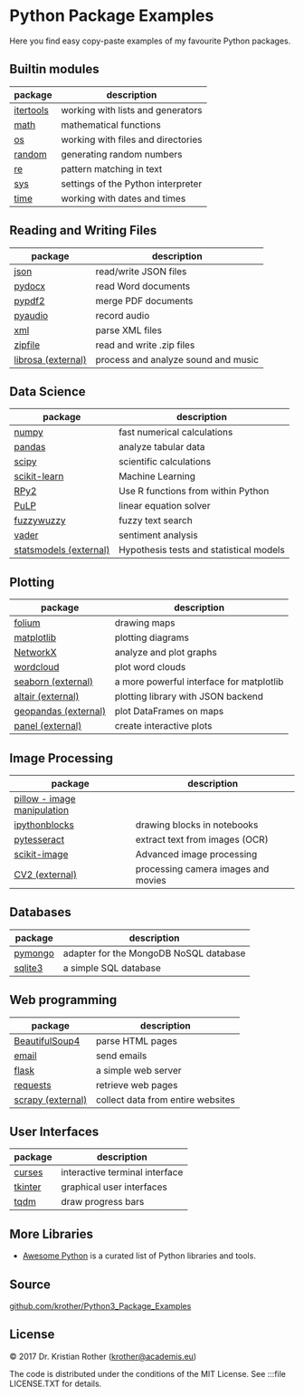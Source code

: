 
# Python Package Examples

Here you find easy copy-paste examples of my favourite Python packages.

## Builtin modules

| package | description |
|---------|-------------|
| [itertools](itertools/) | working with lists and generators |
| [math](math/) | mathematical functions |
| [os](os/) | working with files and directories |
| [random](random/) | generating random numbers |
| [re](re/) | pattern matching in text |
| [sys](sys/) | settings of the Python interpreter |
| [time](time/) | working with dates and times |

## Reading and Writing Files

| package | description |
|---------|-------------|
| [json](json/) | read/write JSON files |
| [pydocx](pydocx/) | read Word documents |
| [pypdf2](pypdf2/) | merge PDF documents |
| [pyaudio](pyaudio/) | record audio |
| [xml](xml/) | parse XML files |
| [zipfile](zipfile/) | read and write .zip files |
| [librosa (external)](https://librosa.org/) | process and analyze sound and music |


## Data Science

| package | description |
|---------|-------------|
| [numpy](numpy/) | fast numerical calculations |
| [pandas](pandas/) | analyze tabular data |
| [scipy](scipy/) | scientific calculations |
| [scikit-learn](sklearn/) | Machine Learning |
| [RPy2](RPy/) | Use R functions from within Python |
| [PuLP](PuLP/) | linear equation solver |
| [fuzzywuzzy](fuzzywuzzy/) | fuzzy text search |
| [vader](vader/) | sentiment analysis |
| [statsmodels (external)](http://statsmodels.sourceforge.net/) | Hypothesis tests and statistical models |


## Plotting

| package | description |
|---------|-------------|
| [folium](folium/) | drawing maps |
| [matplotlib](matplotlib/) | plotting diagrams |
| [NetworkX](networkx/) | analyze and plot graphs |
| [wordcloud](wordcloud/) | plot word clouds |
| [seaborn (external)](https://seaborn.pydata.org/) | a more powerful interface for matplotlib |
| [altair (external)](https://altair-viz.github.io/) | plotting library with JSON backend |
| [geopandas (external)](http://geopandas.org/) | plot DataFrames on maps |
| [panel (external)](http://panel.pyviz.org/) | create interactive plots |

## Image Processing

| package | description |
|---------|-------------|
| [pillow - image manipulation](pillow/) |  |
| [ipythonblocks](ipythonblocks/) | drawing blocks in notebooks |
| [pytesseract](pytesseract/) | extract text from images (OCR) |
| [scikit-image](scikit_image/) | Advanced image processing |
| [CV2 (external)](https://docs.opencv.org/3.0-beta/doc/py_tutorials/py_tutorials.html) | processing camera images and movies |

## Databases

| package | description |
|---------|-------------|
| [pymongo](pymongo/) | adapter for the MongoDB NoSQL database |
| [sqlite3](sqlite3/) | a simple SQL database |

## Web programming

| package | description |
|---------|-------------|
| [BeautifulSoup4](beautiful_soup/) | parse HTML pages |
| [email](email/) | send emails |
| [flask](flask/) | a simple web server |
| [requests](requests/) | retrieve web pages |
| [scrapy (external)](http://scrapy.org/) | collect data from entire websites |

## User Interfaces

| package | description |
|---------|-------------|
| [curses](curses/) | interactive terminal interface |
| [tkinter](tkinter/) | graphical user interfaces |
| [tqdm](tqdm/) | draw progress bars |


## More Libraries

* [Awesome Python](https://awesome-python.com/) is a curated list of Python libraries and tools.

## Source

[github.com/krother/Python3_Package_Examples](https://github.com/krother/Python3_Package_Examples)

## License

© 2017 Dr. Kristian Rother (krother@academis.eu)

The code is distributed under the conditions of the MIT License. See :::file LICENSE.TXT for details.
